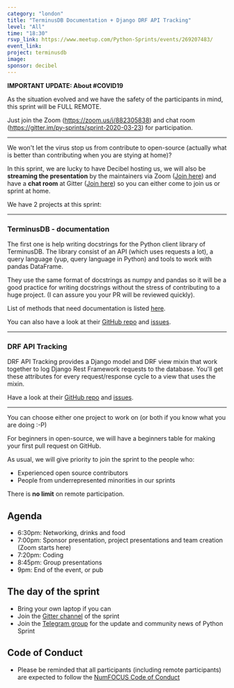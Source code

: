 ```yaml
---
category: "london"
title: "TerminusDB Documentation + Django DRF API Tracking"
level: "All"
time: "18:30"
rsvp_link: https://www.meetup.com/Python-Sprints/events/269207483/
event_link:
project: terminusdb
image:
sponsor: decibel
---
```


**IMPORTANT UPDATE: About #COVID19**

As the situation evolved and we have the safety of the participants in mind, this sprint will be FULL REMOTE.

Just join the Zoom (https://zoom.us/j/882305838) and chat room (https://gitter.im/py-sprints/sprint-2020-03-23) for participation.

------------------

We won't let the virus stop us from contribute to open-source (actually what is better than contributing when you are stying at home)?

In this sprint, we are lucky to have Decibel hosting us, we will also be **streaming the presentation** by the maintainers via Zoom ([Join here](https://zoom.us/j/882305838)) and have a **chat room** at Gitter ([Join here](https://gitter.im/py-sprints/sprint-2020-03-23)) so you can either come to join us or sprint at home.

We have 2 projects at this sprint:

--------------------

### TerminusDB - documentation

The first one is help writing docstrings for the Python client library of TerminusDB. The library consist of an API (which uses requests a lot), a query language (yup, query language in Python) and tools to work with pandas DataFrame.

They use the same format of docstrings as numpy and pandas so it will be a good practice for writing docstrings without the stress of contributing to a huge project. (I can assure you your PR will be reviewed quickly).

List of methods that need documentation is listed [here](https://github.com/terminusdb/documentation-sprint).

You can also have a look at their [GitHub repo](https://github.com/terminusdb/terminus-client-python) and [issues](https://github.com/terminusdb/terminus-client-python/issues).

--------------------

### DRF API Tracking

DRF API Tracking provides a Django model and DRF view mixin that work together to log Django Rest Framework requests to the database. You'll get these attributes for every request/response cycle to a view that uses the mixin.

Have a look at their [GitHub repo](https://github.com/lingster/drf-api-tracking) and [issues](https://github.com/lingster/drf-api-tracking/issues).

--------------------

You can choose either one project to work on (or both if you know what you are doing :-P)

For beginners in open-source, we will have a beginners table for making your first pull request on GitHub.

As usual, we will give priority to join the sprint to the people who:

- Experienced open source contributors
- People from underrepresented minorities in our sprints

There is **no limit** on remote participation.

Agenda
------

- 6:30pm: Networking, drinks and food
- 7:00pm: Sponsor presentation, project presentations and team creation (Zoom starts here)
- 7:20pm: Coding
- 8:45pm: Group presentations
- 9pm: End of the event, or pub


The day of the sprint
---------------------

- Bring your own laptop if you can
- Join the [Gitter channel](https://gitter.im/py-sprints/sprint-2020-03-23) of the sprint
- Join the [Telegram group](https://t.me/py_sprints) for the update and community news of Python Sprint

Code of Conduct
---------------

- Please be reminded that all participants (including remote participants) are expected to follow the [NumFOCUS Code of Conduct](https://numfocus.org/code-of-conduct)
